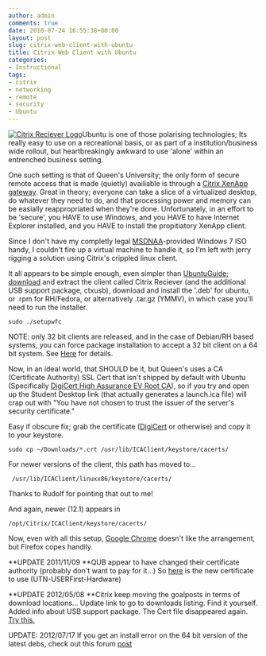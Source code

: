 ```yaml
---
author: admin
comments: true
date: 2010-07-24 16:55:38+00:00
layout: post
slug: citrix-web-client-with-ubuntu
title: Citrix Web Client with Ubuntu
categories:
- Instructional
tags:
- citrix
- networking
- remote
- security
- Ubuntu
---
```


[![Citrix Reciever Logo](http://www.andrewbolster.info/wp-content/uploads/2010/07/CRlogo.jpg)](http://www.andrewbolster.info/wp-content/uploads/2010/07/CRlogo.jpg)Ubuntu is one of those polarising technologies; Its really easy to use on a recreational basis, or as part of a institution/business wide rollout, but heartbreakingly awkward to use 'alone' within an entrenched business setting.

One such setting is that of Queen's University; the only form of secure remote access that is made (quietly) availiable is through a [Citrix XenApp gateway](https://offcampus.qub.ac.uk/). Great in theory; everyone can take a slice of a virtualized desktop, do whatever they need to do, and that processing power and memory can be easially reappropriated when they're done. Unfortunately, in an effort to be 'secure', you HAVE to use Windows, and you HAVE to have Internet Explorer installed, and you HAVE to install the propitiatory XenApp client.

Since I don't have my completly legal [MSDNAA](http://msdn62.e-academy.com/elms/Storefront/Home.aspx?campus=quob_compsci)-provided Windows 7 ISO handy, I couldn't fire up a virtual machine to handle it, so I'm left with jerry rigging a solution using Citrix's crippled linux client.

It all appears to be simple enough, even simpler than [UbuntuGuide](http://ubuntuguide.org/wiki/Ubuntu:Feisty/CommercialApplications#How_to_Install_Citrix_ICAClient_10); [download](https://www.citrix.com/English/ss/downloads/index.asp) and extract the client called Citrix Reciever (and the additional USB support package, ctxusb), download and install the '.deb' for ubuntu, or .rpm for RH/Fedora, or alternatively .tar.gz (YMMV), in which case you'll need to run the installer.

`sudo ./setupwfc`

NOTE: only 32 bit clients are released, and in the case of Debian/RH based systems, you can force package installation to accept a 32 bit client on a 64 bit system. See [Here](http://www.andrewbolster.info/2011/09/force-32-bit-installs-on-64-bit-systems-debrpm/) for details.

Now, in an ideal world, that SHOULD be it, but Queen's uses a CA (Certificate Authority) SSL Cert that isn't shipped by default with Ubuntu (Specifically [DigiCert High Assurance EV Root CA](https://www.digicert.com/digicert-root-certificates.htm)), so if you try and open up the Student Desktop link (that actually generates a launch.ica file) will crap out with "You have not chosen to trust the issuer of the server's security certificate."

Easy if obscure fix; grab the certificate ([DigiCert](https://www.digicert.com/digicert-root-certificates.htm) or otherwise) and copy it to your keystore.

`sudo cp ~/Downloads/*.crt /usr/lib/ICAClient/keystore/cacerts/`

For newer versions of the client, this path has moved to...

` /usr/lib/ICAClient/linuxx86/keystore/cacerts/`

Thanks to Rudolf for pointing that out to me!

And again, newer (12.1) appears in

`/opt/Citrix/ICAClient/keystore/cacerts/`

Now, even with all this setup, [Google Chrome](http://www.google.com/chrome) doesn't like the arrangement, but Firefox copes handily.

**UPDATE 2011/11/09 **QUB appear to have changed their certificate authority (probably don't want to pay for it...) So [here](www.instantssl.com/ssl-certificate-support/cert_installation/UTN-USERFirst-Hardware.crt) is the new certificate to use (UTN-USERFirst-Hardware)

**UPDATE 2012/05/08 **Citrix keep moving the goalposts in terms of download locations... Update link to go to downloads listing. Find it yourself. Added info about USB support package. The Cert file disappeared again. [Try this.](http://bit.ly/IAcS63)

UPDATE: 2012/07/17 If you get an install error on the 64 bit version of the latest debs, check out this forum [post](http://forums.citrix.com/thread.jspa?threadID=306353&tstart=0)
